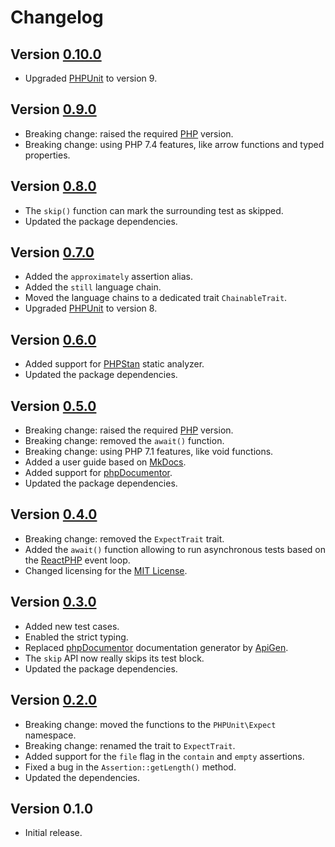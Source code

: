 # Changelog

## Version [0.10.0](https://github.com/cedx/phpunit-expect/compare/v0.9.0...v0.10.0)
- Upgraded [PHPUnit](https://phpunit.de) to version 9.

## Version [0.9.0](https://github.com/cedx/phpunit-expect/compare/v0.8.0...v0.9.0)
- Breaking change: raised the required [PHP](https://www.php.net) version.
- Breaking change: using PHP 7.4 features, like arrow functions and typed properties.

## Version [0.8.0](https://github.com/cedx/phpunit-expect/compare/v0.7.0...v0.8.0)
- The `skip()` function can mark the surrounding test as skipped.
- Updated the package dependencies.

## Version [0.7.0](https://github.com/cedx/phpunit-expect/compare/v0.6.0...v0.7.0)
- Added the `approximately` assertion alias.
- Added the `still` language chain.
- Moved the language chains to a dedicated trait `ChainableTrait`.
- Upgraded [PHPUnit](https://phpunit.de) to version 8.

## Version [0.6.0](https://github.com/cedx/phpunit-expect/compare/v0.5.0...v0.6.0)
- Added support for [PHPStan](https://github.com/phpstan/phpstan) static analyzer.
- Updated the package dependencies.

## Version [0.5.0](https://github.com/cedx/phpunit-expect/compare/v0.4.0...v0.5.0)
- Breaking change: raised the required [PHP](https://www.php.net) version.
- Breaking change: removed the `await()` function.
- Breaking change: using PHP 7.1 features, like void functions.
- Added a user guide based on [MkDocs](http://www.mkdocs.org).
- Added support for [phpDocumentor](https://www.phpdoc.org).
- Updated the package dependencies.

## Version [0.4.0](https://github.com/cedx/phpunit-expect/compare/v0.3.0...v0.4.0)
- Breaking change: removed the `ExpectTrait` trait.
- Added the `await()` function allowing to run asynchronous tests based on the [ReactPHP](http://reactphp.org) event loop.
- Changed licensing for the [MIT License](https://opensource.org/licenses/MIT).

## Version [0.3.0](https://github.com/cedx/phpunit-expect/compare/v0.2.0...v0.3.0)
- Added new test cases.
- Enabled the strict typing.
- Replaced [phpDocumentor](https://www.phpdoc.org) documentation generator by [ApiGen](https://github.com/ApiGen/ApiGen).
- The `skip` API now really skips its test block.
- Updated the package dependencies.

## Version [0.2.0](https://github.com/cedx/phpunit-expect/compare/v0.1.0...v0.2.0)
- Breaking change: moved the functions to the `PHPUnit\Expect` namespace.
- Breaking change: renamed the trait to `ExpectTrait`.
- Added support for the `file` flag in the `contain` and `empty` assertions.
- Fixed a bug in the `Assertion::getLength()` method.
- Updated the dependencies.

## Version 0.1.0
- Initial release.
